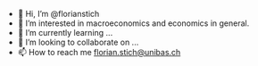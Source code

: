 - 👋 Hi, I’m @florianstich
- 👀 I’m interested in macroeconomics and economics in general.
- 🌱 I’m currently learning ...
- 💞️ I’m looking to collaborate on ...
- 📫 How to reach me florian.stich@unibas.ch

<!---
florianstich/florianstich is a ✨ special ✨ repository because its `README.md` (this file) appears on your GitHub profile.
You can click the Preview link to take a look at your changes.
--->
